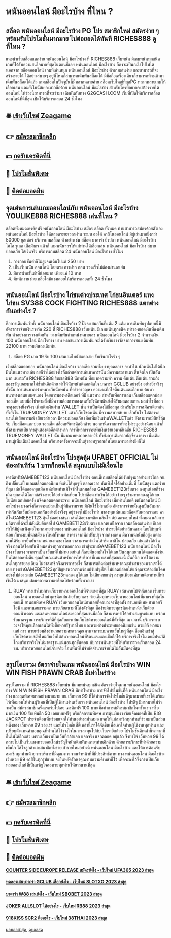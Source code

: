 # พนันออนไลน์ มีอะไรบ้าง ที่ไหน ?
## สล็อต พนันออนไลน์ มีอะไรบ้าง PG โปร สมาชิกใหม่ สมัครง่าย ๆ พร้อมรับโปรโมชั่นมากมาย ไปต่อยอดได้ทันที RICHES888 ดูที่ไหน ?
แนะนำเว็บสล็อตแตกง่าย พนันออนไลน์ มีอะไรบ้าง ที่ RICHES888 เว็บพนัน มีเกมพนันทุกชนิด เกมที่ได้รับความสนใจมากที่สุดในตอนนี้เลย พนันออนไลน์ มีอะไรบ้าง ก็คงจะเป็นอะไรไปไม่ได้นอกจาก สล็อตออนไลน์ เกมที่เล่นสนุก พนันออนไลน์ มีอะไรบ้าง ตัวเกมเล่นง่าย และสามารถที่จะสร้างรายได้ ได้อย่างสบายๆ อยู่ที่ไหนก็สามารถเดิมพันสล็อตได้ มีมือถือเครื่องเดียวก็สามารถที่จะเข้ามาเดิมพันสล็อตได้แล้ว เกมสล็อตในปัจจุบันนี้มีหลากหลายค่าย สล็อตเว็บใหญ่ที่สุดPG หลากหลายเกมให้เลือกเล่น แถมยังโบนัสเยอะมากอีกด้วย พนันออนไลน์ มีอะไรบ้าง สำหรับใครที่อยากจะสร้างรายได้ออนไลน์ ให้ช่วงนี้สามารถที่จะเข้ามา เดิมพันกับทาง G2GCASH.COM เว็บที่เปิดให้บริการสล็อตออนไลน์ที่ดีที่สุด เปิดให้บริการตลอด 24 ชั่วโมง

## 🛎 [เข้าเว็บไซต์ Zeagame](https://bit.ly/3SdLNi2)
## 👉 [สมัครสมาชิกคลิก](https://bit.ly/3SdLNi2)
## 💵 [กดรับเครดิตที่นี่](https://bit.ly/3dyRKHj)
## 👑 [โปรโมชั่นพิเศษ](https://bit.ly/3dyRKHj)
## 📱 [ติดต่อแอดมิน](https://bit.ly/3dyRKHj)

## จุดเด่นการเล่นเกมออนไลน์กับ พนันออนไลน์ มีอะไรบ้าง YOULIKE888 RICHES888 เล่นที่ไหน ?
สล็อตทั้งหมดเครดิตฟรี พนันออนไลน์ มีอะไรบ้าง สมัคร สล็อต ทั้งหมด ท่านสามารถสมัครด้วยตัวเอง พนันออนไลน์ มีอะไรบ้าง ได้ตลอดระยะเวลาผ่าน ระบบ ออโต้ คาสิโนออนไลน์ มีผู้เล่นมากยิ่งกว่า 50000 ยูสเซอร์ บริการเกมสล็อต ตัวอย่างเช่น สล็อต บาคาร่า ยิงปลา พนันออนไลน์ มีอะไรบ้าง ไฮโล รูเลต เสือมังกร แล้วก็ เกมพนันฯลฯให้แก่ท่านได้เลือกเล่น พนันออนไลน์ มีอะไรบ้าง สบายปลอดภัย ได้เงินจริง บริการเกมสล็อต 24 พนันออนไลน์ มีอะไรบ้าง ชั่วโมง
1. การถอนขั้นต่ำก็ไม่สูงจนเดินไปแค่ 250 บาท
2. เป็นเว็บพนัน ออนไลน์ โดยตรง การฝาก ถอน รวดเร็วไม่ต้องผ่านเอเย่น
3. มีการฝากขั้นต่ำที่น้อยมาก เพียงแค่ 10 บาท
4. มีพนักงานช่วยเหลือไลฟ์แชทคอยให้บริการตลอดทั้ง 24 ชั่วโมง

## พนันออนไลน์ มีอะไรบ้าง ไก่ชนต่างประเทศ ไก่ชนอินเตอร์ แทงไก่ชน SV388 COCK FIGHTING RICHES888 แตกต่างกันอย่างไร ?
คือการเดิมพันว่าทั้ง พนันออนไลน์ มีอะไรบ้าง 2 ฝั่งจะเสมอกันที่แต้ม 2 แต้ม การเดิมพันรูปแบบนี้มีอัตราการจ่ายเงินรางวัล 220 ที่ RICHES888 เว็บพนัน มีเกมพนันทุกชนิด เท่าของยอดเงินที่ลงเดิมพัน
ตัวอย่างการวางเดิมพัน  วางเดิมพันตำแหน่งหมายเลข พนันออนไลน์ มีอะไรบ้าง 2 จำนวนเงิน 100 พนันออนไลน์ มีอะไรบ้าง บาท หากชนะการเดิมพัน จะได้รับเงินรางวัลจากการชนะเดิมพัน 22100 บาท รวมเงินลงเดิมพัน
1. สล็อต PG ฝาก 19 รับ 100 เล่นเกมโบนัสแตกง่าย รับเงินกำไรรัว ๆ

เว็บสล็อตแตกบ่อย พนันออนไลน์ มีอะไรบ้าง วอลเล็ต รวมทั้งบางบุคคลอาจ จะทำให้ นักพนันไม่ได้นึกฝันในแนวทางเล่น ลยก็ว่าได้อย่างไรก็แล้วแต่การเล่นบาคาร่านั้น มีความละลานตา ตื่นจิตใจ เป็นอันมาก เหมาะกับ RICHES888 ริชเชส888 นักพนัน ที่อยากความท้า ความ ตื่นเต้น ตื่นเต้น รวมถึง ของขวัญเยอะมากไม่ซ้ำกันอีกด้วย ทำให้นักพนันติดอกติดใจ บาคาร่า GCLUB อย่างยิ่ง อย่างยิ่งจริงๆ ดังนั้น การเล่นบาคาร่าเหมาะกับนักพนัน ที่คร่ำครวญหา ความระทึกใจตื่นเต้นและก็อยาก ค้นหาแนวทางเล่นแบบตนเอง โดยการมองหาดีลเลอร์ ที่มี แนวทาง สำหรับเพื่อการเล่น เว็บสล็อตแตกบ่อย วอลเล็ต แบบมือโปรตามสิ่งที่มีความต้องการของตนทั้งยังนักพนันยังได้รับผลตอบแทน ผลกำไรที่ออกจะสูงอย่างยิ่งจริงๆ เพิ่มเติมเงินผ่าน WALLET นั้น จำเป็นต้องใช้ชื่อสกุล สำหรับในการสมัครเดียวกัน ทั้งยังใน TRUEMONEY WALLET แล้วก็เว็บไซต์พนัน มีความสบายสบาย เร็วทันใจ ไม่ต้องรอนานให้เสียอารมณ์ เสียเวล่ำเวลา มีความปลอดภัย เมื่อเพิ่มเงินผ่านWALLETแล้ว ยังสามารถมีสิทธิ์ลุ้นรับ เว็บสล็อตแตกบ่อย วอลเล็ต สล็อตฟรีเครดิตอีกด้วย นอกเหนือจากการที่จะไม่ระบุอย่างน้อย แล้วก็ยังสามารถเป็นการลุ้นสองต่ออีกต่างหาก การที่พวกเราจะเพิ่มเงินเข้าแอพพลิเคชั่น RICHES888 TRUEMONEY WALLET นั้น มีมากมายหลากหลายวิธี ทั้งยังการเติมจากบัญชีธนาคาร เพิ่มเติมผ่านตู้เพิ่มเติมเงินออนไลน์ หรือบางครั้งอาจจะเป็นตู้ของทรูวอลเล็ทโดยเฉพาะอย่างยิ่งก็ได้

## พนันออนไลน์ มีอะไรบ้าง โปรสุดคุ้ม UFABET OFFICIAL ไม่ต้องทำเทิร์น 1 บาทก็ถอนได้ สนุกแบบไม่มีเงื่อนไข
เครดิตฟรีGAMEBET123 พนันออนไลน์ มีอะไรบ้าง ตอนนี้เกมสล็อตได้ปรับปรุงมาอย่างยาวไกล จนถึงเปลี่ยนเป็ นเกมสล็อตยอดนิยม ที่เล่นได้ทุกๆที่ ตลอดเวลา บันเทิงใจได้อย่างเต็มที่ โบนัสสูง แตกง่ายที่สุด เล่นได้ตลอดทุกเมื่อ แค่เพียงท่านมีใจรักในเกมสล็อต GAMEBET123เว็บตรง ลงทุนน้อยก็ช่างเถิด ทุกคนได้โอกาสสร้างรายได้อย่างทัดเทียม โปรสล็อต ทำเงินได้อย่างง่ายๆ เข้ามาทดลองดูได้เลย โบนัสแตกบ่อยครั้ง แจ็คพอตแตกกระจาย พนันออนไลน์ มีอะไรบ้าง เมื่อท่านโชคดี พนันออนไลน์ มีอะไรบ้าง บางครั้งก็อาจจะแปลงเป็นผู้ที่มีความรวย มีเงินใช้ไม่ขาดมือ อัตราการจ่ายนั้นสูงเป็นอันมาก เท่ากันกับเว็บเมืองนอกกันอย่างยิ่งจริงๆ อยู่ว่างๆไม่มีอะไรทำ มาลงทุนเล่นเกมสล็อตกับพวกเราเลย คาสิโนGAMEBET123 ลุ้นโชคอย่างสนุก เล่นได้อย่างเพลิดเพลินใจ อัปเดตระบบใหม่ ทั้งหมด แล้วการผลิตรายได้จะไม่ดังเดิมอีกต่อไป
GAMEBET123เว็บตรง นอกหเหนือจาก เกมสล็อตเล่นง่าย ก็เลยทำให้มีผู้คนพึงพอใจมากมายก่ายกอง พนันออนไลน์ มีอะไรบ้าง ทำรายได้อย่างล้นหลาม โดยใช้ทุนที่น้อย กับระบบที่นำสมัย มาใหม่ทั้งหมด ส่งตรงจากนักปรับปรุงจากต่างแดน มีความน่านับถือสูง แต่ละเกมได้รับการยืนยันจากหน่วยงานของโลก ว่าสามารถทำเงินได้จริง กาสิโน ปลอดภัย เล่นแล้วได้เงินจริง ถอนได้โดยทันที หมดห่วงทุกการหลอกลวง เข้าสู่ระบบGAMEBET123 พนันออนไลน์ มีอะไรบ้าง เว็บตรง พวกเราเป็น เว็บแท้ไม่ผ่านเอเย่นต์ ก็เลยมั่นอกมั่นใจได้เลย ปั่นสนุกสนานได้ตลอดทั้งวัน ปั่นได้ตลอดทั้งคืน คุณลักษณะเด่นสำหรับการให้บริการที่เหมาะสมที่สุดขณะนี้ มันก็คือ การให้ความสนใจทุกรายละเอียด ไม่ว่าสมาชิกจึงควรการอะไร ก็สามารถติดต่อเข้ามาหาคณะทำงานของพวกเราได้เลย ทางเข้าGAMEBET123ทุกปัญหาพวกเราพร้อมปรับปรุงให้ ไม่ปลดปล่อยให้แก่คุณจะต้องสันโดษอย่างไม่ต้องสงสัย GAMEBET123ทดลอง ดูได้เลย ไม่เสียหายแน่ๆ ลงทุนเพียงแค่บาทเดียวท่านก็ทำเงินได้ มาสนุก ผ่อนคลายความเครียดไปพร้อมทั้งพวกเรา
1. RUAY ทางเข้าใหม่ทางเว็บขายหวยออนไลน์ที่จ่ายแพงที่สุด RUAY เล่นหวยไม่จำกัดเลข เว็บหวยออนไลน์ หวยออนไลน์ทุกชนิดเล่นง่ายรับทุกเลข จ่ายเต็มทุกหวยเว็บหวยออนไลน์ที่มาแรงที่สุดในตอนนี้ ฮานอยพิเศษ RUAY เว็บหวยออนไลน์ฮานอยที่ครบวงจรที่สุดทั้ง ฮานอยพิเศษ ฮานอยวีไอพี และฮานอยธรรมดา หวยเวียดนามที่โด่งดังที่สุด ซื้อง่ายมีหวยทุกชนิดผ่านหน้าเว็บด้วยคอมพิวเตอร์ และเล่นหวยออนไลน์สะดวกที่สุดผ่านมือถือ ก็สามารถทำได้อย่างสมบูรณ์แบบ พร้อมรับมาตรฐานการบริการที่ดีที่สุดกับการเล่นเว็บไซต์หวยออนไลน์ที่ดังที่สุด ณ เวลานี้ บริการครบวงจรให้คุณเลือกเล่นได้ทั้งซื้อหวยรัฐบาลไทย และหวยต่างประเทศยอดนิยมเช่น หวยยี่กี หวยมาเลย์ ลาว หวยพร้อมสิ่งอำนวยความสะดวกคุณภาพจากระบบหวยเว็บใหญ่ที่สุด ล็อกอินเข้าสู่เว็บไซต์หวยสมัยใหม่กับเว็บไซต์หวยออนไลน์ที่ร้อนแรงและเชื่อถือได้ บริการจริงใจไม่เคยมีประวัติโกงบริการจริงใจได้มาตรฐานแน่นอนทุกขั้นตอน กับการพนันหวยที่ให้บริการรวดเร็วตลอด 24 ชม. บริการหวยออนไลน์จ่ายจริง โอนทันทีไม่จำกัดจำนวนจ่ายได้ไม่อั้นมั่นคงที่สุด

## สรุปโดยรวม อัตราจ่ายในเกม พนันออนไลน์ มีอะไรบ้าง WIN WIN FISH PRAWN CRAB มีเท่าไหร่บ้าง
สรุปโดยรวม ที่ RICHES888 เว็บพนัน มีเกมพนันทุกชนิด อัตราจ่ายในเกม พนันออนไลน์ มีอะไรบ้าง WIN WIN FISH PRAWN CRAB มีเท่าไหร่บ้าง การจัดโปรโมชั่นที่ดี พนันออนไลน์ มีอะไรบ้าง และสุดพิเศษมากอย่างมากมาย บน เว็บหวย 99 ที่ได้ทำการจัดโปรโมชั่นดีๆมากมายที่เราได้เตรียมไว้เพื่อมอบให้ท่านผู้วิเศษที่เป็นผู้ใช้งานผ่านเว็บเรา พนันออนไลน์ มีอะไรบ้าง โปรดีๆ มีมากมายไม่ว่าจะเป็น สมัครสมาชิกครั้งแรกรับไปเลย เครดิตฟรี 100 บาทเมื่อทำการสมัครสมาชิกในครั้งแรก หรือ ฝากเงิน 100 รับเพิ่มอีก 50 เลยแบบฟรีๆ หรือกิจกรรมพิเศษ การลุ้นเงินรางวัลแจ็คพอตที่เป็น BIG JACKPOT ประจำเดือนที่พร้อมแจกให้ท่านอย่างสม่ำเสมอ แจกให้แก่สมาชิกทุกท่านที่ร่วมมาเป็นส่วนหนึ่งของ เว็บหวย 99 ของเรา และโปรโมชั่นที่ดีเหล่านี้เราได้จัดขึ้นเพื่อเอาใจท่านผู้ใช้งานทุกท่าน และเปรียบดังแทนคำขอบคุณที่ท่านได้ไว้วางใจในการลงทุนไปกับเว็บเราอีกด้วย โปรโมชั่นดีเหล่านี้หาจากที่อื่นไม่ได้อีกแล้ว เพราะเว็บเราเป็นเว็บที่กล้าแจก แจกจริง แจกตลอด อยู่แล้ว จึงทำให้ เว็บหวย 99 ได้กลายไปเป็นเว็บแทงหวยออนไลน์ขวัญใจนักเดิมพันหลายๆท่านอีกด้วย ด้วยการบริการที่ทำด้วยความเต็มใจ ใส่ใจลูกค้าและสมาชิกทั้งรายเก่ารายใหม่อย่างดี พนันออนไลน์ มีอะไรบ้าง และให้การต้อนรับสมาชิกทุกท่านด้วยการบริการที่มีคุณภาพ จากเจ้าหน้าที่ที่มีประสิทธิภาพ ทาง พนันออนไลน์ มีอะไรบ้าง เว็บหวย 99 คาสิโนทุกรูปแบบ จะยืนหยัดรักษาคุณงามความดีเหล่านี้ไว้ เพื่อจะคงไว้ซึ่งการเป็นเว็บหวยออนไลน์ที่เป็นขวัญใจคอหวยทุกท่านให้ยาวนานที่สุด

## 🛎 [เข้าเว็บไซต์ Zeagame](https://bit.ly/3SdLNi2)
## 👉 [สมัครสมาชิกคลิก](https://bit.ly/3SdLNi2)
## 💵 [กดรับเครดิตที่นี่](https://bit.ly/3dyRKHj)
## 👑 [โปรโมชั่นพิเศษ](https://bit.ly/3dyRKHj)
## 📱 [ติดต่อแอดมิน](https://bit.ly/3dyRKHj)

#### [COUNTER SIDE EUROPE RELEASE สมัครยังไง - เว็บใหม่ UFA365 2023 ล่าสุด](https://atom.io/themes/counter%20side%20europe%20release%20สมัครยังไง%20-%20เว็บใหม่%20ufa365%202023%20ล่าสุด)
#### [ทดลองเล่นบาคาร่า GCLUB เลือกยังไง - เว็บใหม่ SLOTXO 2023 ล่าสุด](https://atom.io/themes/ทดลองเล่นบาคาร่า%20gclub%20เลือกยังไง%20-%20เว็บใหม่%20slotxo%202023%20ล่าสุด)
#### [บาคาร่า W88 เล่นยังไง - เว็บใหม่ SBOBET 2023 ล่าสุด](https://atom.io/themes/บาคาร่า%20w88%20เล่นยังไง%20-%20เว็บใหม่%20sbobet%202023%20ล่าสุด)
#### [JOKER ALLSLOT ได้อย่างไร - เว็บใหม่ RB88 2023 ล่าสุด](https://atom.io/themes/joker%20allslot%20ได้อย่างไร%20-%20เว็บใหม่%20rb88%202023%20ล่าสุด)
#### [918KISS SCR2 คืออะไร - เว็บใหม่ 38THAI 2023 ล่าสุด](https://atom.io/themes/918kiss%20scr2%20คืออะไร%20-%20เว็บใหม่%2038thai%202023%20ล่าสุด)

[ผลบอลล่าสุด](https://siamsport.tv "ผลบอลล่าสุด"), [ดูบอลสด](https://siamsport.tv/ดูบอลสด "ดูบอลสด")